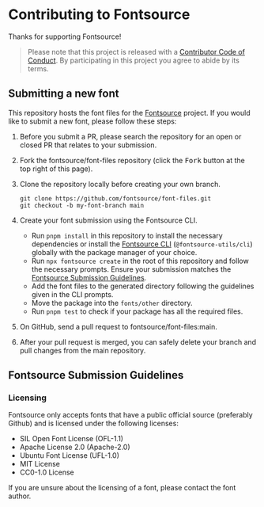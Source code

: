 # Contributing to Fontsource

Thanks for supporting Fontsource!

> Please note that this project is released with a [Contributor Code of Conduct](https://github.com/fontsource/fontsource/blob/main/CODE_OF_CONDUCT.md). By participating in this project you agree to abide by its terms.

## Submitting a new font

This repository hosts the font files for the [Fontsource](https://github.com/fontsource/fontsource) project. If you would like to submit a new font, please follow these steps:

1. Before you submit a PR, please search the repository for an open or closed PR that relates to your submission.
2. Fork the fontsource/font-files repository (click the <kbd>Fork</kbd> button at the top right of this page).
3. Clone the repository locally before creating your own branch.

   ```shell
   git clone https://github.com/fontsource/font-files.git
   git checkout -b my-font-branch main
   ```

4. Create your font submission using the Fontsource CLI.

   - Run `pnpm install` in this repository to install the necessary dependencies or install the [Fontsource CLI](https://github.com/fontsource/fontsource) (`@fontsource-utils/cli`) globally with the package manager of your choice.
   - Run `npx fontsource create` in the root of this repository and follow the necessary prompts. Ensure your submission matches the [Fontsource Submission Guidelines](#fontsource-submission-guidelines).
   - Add the font files to the generated directory following the guidelines given in the CLI prompts.
   - Move the package into the `fonts/other` directory.
   - Run `pnpm test` to check if your package has all the required files.

5. On GitHub, send a pull request to fontsource/font-files:main.
6. After your pull request is merged, you can safely delete your branch and pull changes from the main repository.

## Fontsource Submission Guidelines

### Licensing

Fontsource only accepts fonts that have a public official source (preferably Github) and is licensed under the following licenses:

- SIL Open Font License (OFL-1.1)
- Apache License 2.0 (Apache-2.0)
- Ubuntu Font License (UFL-1.0)
- MIT License
- CC0-1.0 License

If you are unsure about the licensing of a font, please contact the font author.
